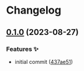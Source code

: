 # Changelog

## [0.1.0](https://github.com/hugomods/aos/compare/v0.0.1...v0.1.0) (2023-08-27)


### Features ✨

* initial commit ([437ae51](https://github.com/hugomods/aos/commit/437ae518d60fb272088770a589b8dc5d84ea2f28))
